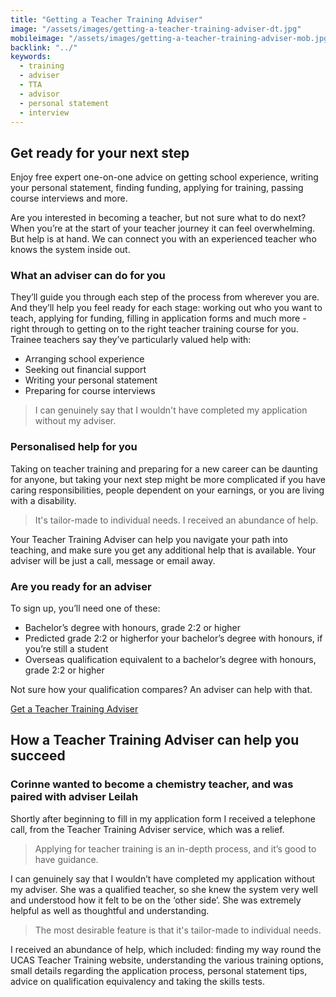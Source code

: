 ```yaml
---
title: "Getting a Teacher Training Adviser"
image: "/assets/images/getting-a-teacher-training-adviser-dt.jpg"
mobileimage: "/assets/images/getting-a-teacher-training-adviser-mob.jpg"
backlink: "../"
keywords:
  - training
  - adviser
  - TTA
  - advisor
  - personal statement
  - interview
---
```


## Get ready for your next step

Enjoy free expert one-on-one advice on getting school experience, writing your personal statement, finding funding, applying for training, passing course interviews and more.

Are you interested in becoming a teacher, but not sure what to do next? When you’re at the start of your teacher journey it can feel overwhelming. But help is at hand. We can connect you with an experienced teacher who knows the system inside out.

### What an adviser can do for you

They’ll guide you through each step of the process from wherever you are. And they’ll help you feel ready for each stage: working out who you want to teach, applying for funding, filling in application forms and much more - right through to getting on to the right teacher training course for you. Trainee teachers say they’ve particularly valued help with: 

* Arranging school experience
* Seeking out financial support
* Writing your personal statement
* Preparing for course interviews

> I can genuinely say that I wouldn't have completed my application without my adviser.

### Personalised help for you

Taking on teacher training and preparing for a new career can be daunting for anyone, but taking your next step might be more complicated if you have caring responsibilities, people dependent on your earnings, or you are living with a disability. 

> It's tailor-made to individual needs. I received an abundance of help.

Your Teacher Training Adviser can help you navigate your path into teaching, and make sure you get any additional help that is available. Your adviser will be just a call, message or email away.



### Are you ready for an adviser

To sign up, you’ll need one of these:

* Bachelor’s degree with honours, grade 2:2 or higher
* Predicted grade 2:2 or higherfor your bachelor’s degree with honours, if you’re still a student
* Overseas qualification equivalent to a bachelor’s degree with honours, grade 2:2 or higher

Not sure how your qualification compares? An adviser can help with that.

<p class="call-to-action__action">
  <a href="/tta-service">Get a Teacher Training <span>Adviser</span></a>
</p>

## How a Teacher Training Adviser can help you succeed 

### Corinne wanted to become a chemistry teacher, and was paired with adviser Leilah

Shortly after beginning to fill in my application form I received a telephone call, from the Teacher Training Adviser service, which was a relief. 

> Applying for teacher training is an in-depth process, and it’s good to have guidance.

I can genuinely say that I wouldn’t have completed my application without my adviser. She was a qualified teacher, so she knew the system very well and understood how it felt to be on the ‘other side’. She was extremely helpful as well as thoughtful and understanding.

> The most desirable feature is that it's tailor-made to individual needs. 

I received an abundance of help, which included: finding my way round the UCAS Teacher Training website, understanding the various training options, small details regarding the application process, personal statement tips, advice on qualification equivalency and taking the skills tests.
